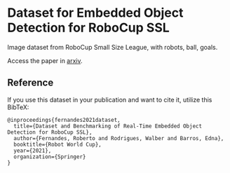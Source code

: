 # Dataset for Embedded Object Detection for RoboCup SSL

Image dataset from RoboCup Small Size League, with robots, ball, goals.

Access the paper in [arxiv](https://arxiv.org/pdf/2106.14597.pdf).

## Reference

If you use this dataset in your publication and want to cite it, utilize this BibTeX:

```
@inproceedings{fernandes2021dataset,
  title={Dataset and Benchmarking of Real-Time Embedded Object Detection for RoboCup SSL},
  author={Fernandes, Roberto and Rodrigues, Walber and Barros, Edna},
  booktitle={Robot World Cup},
  year={2021},
  organization={Springer}
}
```
